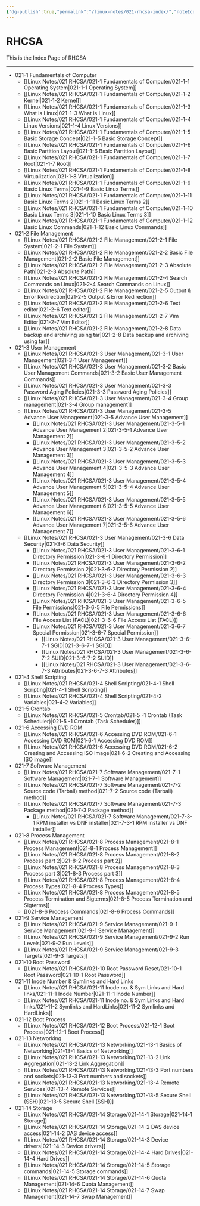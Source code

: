 ```yaml
---
{"dg-publish":true,"permalink":"/linux-notes/021-rhcsa-index/","noteIcon":"","created":"2023-10-07T13:47:51.303+05:30","updated":"2023-10-14T19:22:55.011+05:30"}
---
```


# RHCSA

This is the Index Page of RHCSA

---

- 021-1 Fundamentals of Computer
	- [[Linux Notes/021 RHCSA/021-1 Fundamentals of Computer/021-1-1 Operating System\|021-1-1 Operating System]]
	- [[Linux Notes/021 RHCSA/021-1 Fundamentals of Computer/021-1-2 Kernel\|021-1-2 Kernel]]
	- [[Linux Notes/021 RHCSA/021-1 Fundamentals of Computer/021-1-3 What is Linux\|021-1-3 What is Linux]]
	- [[Linux Notes/021 RHCSA/021-1 Fundamentals of Computer/021-1-4 Linux Versions\|021-1-4 Linux Versions]]
	- [[Linux Notes/021 RHCSA/021-1 Fundamentals of Computer/021-1-5 Basic Storage Concept\|021-1-5 Basic Storage Concept]]
	- [[Linux Notes/021 RHCSA/021-1 Fundamentals of Computer/021-1-6 Basic Partition Layout\|021-1-6 Basic Partition Layout]]
	- [[Linux Notes/021 RHCSA/021-1 Fundamentals of Computer/021-1-7 Root\|021-1-7 Root]]
	- [[Linux Notes/021 RHCSA/021-1 Fundamentals of Computer/021-1-8 Virtualization\|021-1-8 Virtualization]]
	- [[Linux Notes/021 RHCSA/021-1 Fundamentals of Computer/021-1-9 Basic Linux Terms\|021-1-9 Basic Linux Terms]]
	- [[Linux Notes/021 RHCSA/021-1 Fundamentals of Computer/021-1-11 Basic Linux Terms 2\|021-1-11 Basic Linux Terms 2]]
	- [[Linux Notes/021 RHCSA/021-1 Fundamentals of Computer/021-1-10 Basic Linux Terms 3\|021-1-10 Basic Linux Terms 3]]
	- [[Linux Notes/021 RHCSA/021-1 Fundamentals of Computer/021-1-12 Basic Linux Commands\|021-1-12 Basic Linux Commands]]
-  021-2 File Management
	- [[Linux Notes/021 RHCSA/021-2 FIle Management/021-2-1 File System\|021-2-1 File System]]
	- [[Linux Notes/021 RHCSA/021-2 FIle Management/021-2-2 Basic File Management\|021-2-2 Basic File Management]]
	- [[Linux Notes/021 RHCSA/021-2 FIle Management/021-2-3 Absolute Path\|021-2-3 Absolute Path]]
	- [[Linux Notes/021 RHCSA/021-2 FIle Management/021-2-4 Search Commands on Linux\|021-2-4 Search Commands on Linux]]
	- [[Linux Notes/021 RHCSA/021-2 FIle Management/021-2-5 Output & Error Redirection\|021-2-5 Output & Error Redirection]]
	- [[Linux Notes/021 RHCSA/021-2 FIle Management/021-2-6 Text editor\|021-2-6 Text editor]]
	- [[Linux Notes/021 RHCSA/021-2 FIle Management/021-2-7 Vim Editor\|021-2-7 Vim Editor]]
	- [[Linux Notes/021 RHCSA/021-2 FIle Management/021-2-8 Data backup and archiving using tar\|021-2-8 Data backup and archiving using tar]]
- 021-3 User Management
	- [[Linux Notes/021 RHCSA/021-3 User Management/021-3-1 User Management\|021-3-1 User Management]]
	- [[Linux Notes/021 RHCSA/021-3 User Management/021-3-2 Basic User Management Commands\|021-3-2 Basic User Management Commands]] 
	- [[Linux Notes/021 RHCSA/021-3 User Management/021-3-3 Password Aging Policies\|021-3-3 Password Aging Policies]]
	- [[Linux Notes/021 RHCSA/021-3 User Management/021-3-4 Group management\|021-3-4 Group management]]
	- [[Linux Notes/021 RHCSA/021-3 User Management/021-3-5 Advance User Management\|021-3-5 Advance User Management]]
		- [[Linux Notes/021 RHCSA/021-3 User Management/021-3-5-1 Advance User Management 2\|021-3-5-1 Advance User Management 2]]
		- [[Linux Notes/021 RHCSA/021-3 User Management/021-3-5-2 Advance User Management 3\|021-3-5-2 Advance User Management 3]]
		- [[Linux Notes/021 RHCSA/021-3 User Management/021-3-5-3 Advance User Management 4\|021-3-5-3 Advance User Management 4]]
		- [[Linux Notes/021 RHCSA/021-3 User Management/021-3-5-4 Advance User Management 5\|021-3-5-4 Advance User Management 5]]
		- [[Linux Notes/021 RHCSA/021-3 User Management/021-3-5-5 Advance User Management 6\|021-3-5-5 Advance User Management 6]]
		- [[Linux Notes/021 RHCSA/021-3 User Management/021-3-5-6 Advance User Management 7\|021-3-5-6 Advance User Management 7]]
	- [[Linux Notes/021 RHCSA/021-3 User Management/021-3-6 Data Security\|021-3-6 Data Security]]
		- [[Linux Notes/021 RHCSA/021-3 User Management/021-3-6-1 Directory Permission\|021-3-6-1 Directory Permission]]
		- [[Linux Notes/021 RHCSA/021-3 User Management/021-3-6-2 Directory Permission 2\|021-3-6-2 Directory Permission 2]]
		- [[Linux Notes/021 RHCSA/021-3 User Management/021-3-6-3 Directory Permission 3\|021-3-6-3 Directory Permission 3]]
		- [[Linux Notes/021 RHCSA/021-3 User Management/021-3-6-4 Directory Permission 4\|021-3-6-4 Directory Permission 4]]
		- [[Linux Notes/021 RHCSA/021-3 User Management/021-3-6-5 File Permissions\|021-3-6-5 File Permissions]]
		- [[Linux Notes/021 RHCSA/021-3 User Management/021-3-6-6 File Access List (FACL)\|021-3-6-6 File Access List (FACL)]]
		- [[Linux Notes/021 RHCSA/021-3 User Management/021-3-6-7 Special Permission\|021-3-6-7 Special Permission]]
			- [[Linux Notes/021 RHCSA/021-3 User Management/021-3-6-7-1 SGID\|021-3-6-7-1 SGID]]
			- [[Linux Notes/021 RHCSA/021-3 User Management/021-3-6-7-2 SUID\|021-3-6-7-2 SUID]]
			- [[Linux Notes/021 RHCSA/021-3 User Management/021-3-6-7-3 Attributes\|021-3-6-7-3 Attributes]]
- 021-4 Shell Scripting
	- [[Linux Notes/021 RHCSA/021-4 Shell Scripting/021-4-1 Shell Scripting\|021-4-1 Shell Scripting]]
	- [[Linux Notes/021 RHCSA/021-4 Shell Scripting/021-4-2 Variables\|021-4-2 Variables]]
- 021-5 Crontab
	- [[Linux Notes/021 RHCSA/021-5 Crontab/021-5 -1 Crontab (Task Scheduler)\|021-5 -1 Crontab (Task Scheduler)]]
- 021-6 Accessing DVD ROM
	- [[Linux Notes/021 RHCSA/021-6 Accessing DVD ROM/021-6-1 Accessing DVD ROM\|021-6-1 Accessing DVD ROM]]
	- [[Linux Notes/021 RHCSA/021-6 Accessing DVD ROM/021-6-2 Creating and Accessing ISO image\|021-6-2 Creating and Accessing ISO image]]
- 021-7 Software Management
	- [[Linux Notes/021 RHCSA/021-7 Software Management/021-7-1 Software Management\|021-7-1 Software Management]]
	- [[Linux Notes/021 RHCSA/021-7 Software Management/021-7-2 Source code (Tarball) method\|021-7-2 Source code (Tarball) method]]
	- [[Linux Notes/021 RHCSA/021-7 Software Management/021-7-3 Package method\|021-7-3 Package method]]
		- [[Linux Notes/021 RHCSA/021-7 Software Management/021-7-3-1 RPM installer vs DNF installer\|021-7-3-1 RPM installer vs DNF installer]]
- 021-8 Process Management
	- [[Linux Notes/021 RHCSA/021-8 Process Management/021-8-1 Process Management\|021-8-1 Process Management]]
	- [[Linux Notes/021 RHCSA/021-8 Process Management/021-8-2 Process part 2\|021-8-2 Process part 2]]
	- [[Linux Notes/021 RHCSA/021-8 Process Management/021-8-3 Process part 3\|021-8-3 Process part 3]]
	- [[Linux Notes/021 RHCSA/021-8 Process Management/021-8-4 Process Types\|021-8-4 Process Types]]
	- [[Linux Notes/021 RHCSA/021-8 Process Management/021-8-5 Process Termination and Sigterms\|021-8-5 Process Termination and Sigterms]]
	- [[021-8-6 Process Commands\|021-8-6 Process Commands]]
- 021-9 Service Management
	- [[Linux Notes/021 RHCSA/021-9 Service Management/021-9-1 Service Management\|021-9-1 Service Management]]
	- [[Linux Notes/021 RHCSA/021-9 Service Management/021-9-2 Run Levels\|021-9-2 Run Levels]]
	- [[Linux Notes/021 RHCSA/021-9 Service Management/021-9-3 Targets\|021-9-3 Targets]]
- 021-10 Root Password
	- [[Linux Notes/021 RHCSA/021-10 Root Password Reset/021-10-1 Root Password\|021-10-1 Root Password]]
- 021-11 Inode Number & Symlinks and Hard Links
	- [[Linux Notes/021 RHCSA/021-11 Inode no. & Sym Links and Hard links/021-11-1 Inode Number\|021-11-1 Inode Number]]
	- [[Linux Notes/021 RHCSA/021-11 Inode no. & Sym Links and Hard links/021-11-2 Symlinks and HardLinks\|021-11-2 Symlinks and HardLinks]]
- 021-12 Boot Process
	- [[Linux Notes/021 RHCSA/021-12 Boot Process/021-12-1 Boot Process\|021-12-1 Boot Process]]
- 021-13 Networking
	- [[Linux Notes/021 RHCSA/021-13 Networking/021-13-1 Basics of Networking\|021-13-1 Basics of Networking]]
	- [[Linux Notes/021 RHCSA/021-13 Networking/021-13-2 Link Aggregation\|021-13-2 Link Aggregation]]
	- [[Linux Notes/021 RHCSA/021-13 Networking/021-13-3 Port numbers and sockets\|021-13-3 Port numbers and sockets]]
	- [[Linux Notes/021 RHCSA/021-13 Networking/021-13-4 Remote Services\|021-13-4 Remote Services]]
	- [[Linux Notes/021 RHCSA/021-13 Networking/021-13-5 Secure Shell (SSH)\|021-13-5 Secure Shell (SSH)]]
- 021-14 Storage
	- [[Linux Notes/021 RHCSA/021-14 Storage/021-14-1 Storage\|021-14-1 Storage]]
	- [[Linux Notes/021 RHCSA/021-14 Storage/021-14-2 DAS device access\|021-14-2 DAS device access]]
	- [[Linux Notes/021 RHCSA/021-14 Storage/021-14-3 Device drivers\|021-14-3 Device drivers]]
	- [[Linux Notes/021 RHCSA/021-14 Storage/021-14-4 Hard Drives\|021-14-4 Hard Drives]]
	- [[Linux Notes/021 RHCSA/021-14 Storage/021-14-5 Storage commands\|021-14-5 Storage commands]]
	- [[Linux Notes/021 RHCSA/021-14 Storage/021-14-6 Quota Management\|021-14-6 Quota Management]]
	- [[Linux Notes/021 RHCSA/021-14 Storage/021-14-7 Swap Management\|021-14-7 Swap Management]]
